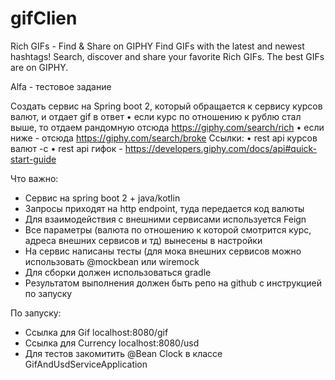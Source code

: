 # gifClien
Rich GIFs - Find & Share on GIPHY
Find GIFs with the latest and newest hashtags! Search, discover and share your favorite Rich GIFs. The best GIFs are on GIPHY.

Alfa - тестовое задание

Создать сервис на Spring boot 2, который обращается к сервису курсов валют, и отдает gif в ответ
 • если курс по отношению к рублю стал выше, то отдаем рандомную отсюда https://giphy.com/search/rich
 • если ниже - отсюда https://giphy.com/search/broke
Ссылки:
 • rest api курсов валют -c
 • rest api гифок - https://developers.giphy.com/docs/api#quick-start-guide

Что важно:
- Сервис на spring boot 2 + java/kotlin
- Запросы приходят на http endpoint, туда передается код валюты
- Для взаимодействия с внешними сервисами используется Feign
- Все параметры (валюта по отношению к которой смотрится курс, адреса внешних сервисов и тд) вынесены в настройки
- На сервис написаны тесты (для мока внешних сервисов можно использовать @mockbean или wiremock
- Для сборки должен использоваться gradle
- Результатом выполнения должен быть репо на github с инструкцией по запуску


По запуску:
- Ссылка для Gif localhost:8080/gif
- Ссылка для Currency localhost:8080/usd
- Для тестов закомитить @Bean Clock в классе GifAndUsdServiceApplication

